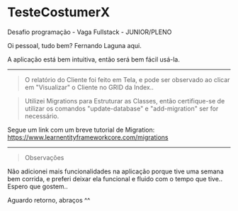 # TesteCostumerX
Desafio programação - Vaga Fullstack - JUNIOR/PLENO

Oi pessoal, tudo bem?
Fernando Laguna aqui.

A aplicação está bem intuitiva, então será bem fácil usá-la.

-----------------------

> O relatório do Cliente foi feito em Tela, e pode ser observado ao clicar em "Visualizar" o Cliente no GRID da Index..

> Utilizei Migrations para Estruturar as Classes, então certifique-se de utilizar os comandos "update-database" e "add-migration" ser for necessário.

Segue um link com um breve tutorial de Migration:
https://www.learnentityframeworkcore.com/migrations

-----------------------

>Observações

Não adicionei mais funcionalidades na aplicação porque tive uma semana bem corrida, e preferi deixar ela funcional e fluido com o tempo que tive..
Espero que gostem..

Aguardo retorno, abraços ^^
